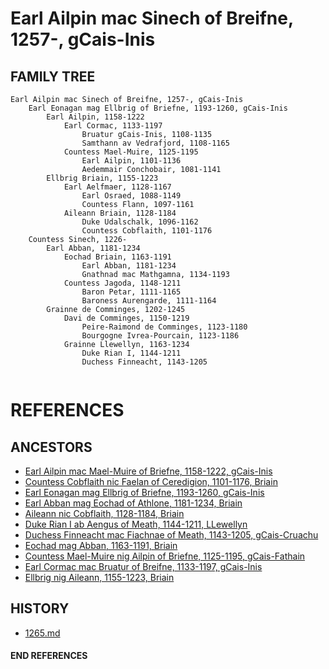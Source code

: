 # Earl Ailpin mac Sinech of Breifne, 1257-, gCais-Inis

## FAMILY TREE 
```
Earl Ailpin mac Sinech of Breifne, 1257-, gCais-Inis
	Earl Eonagan mag Ellbrig of Briefne, 1193-1260, gCais-Inis
        Earl Ailpin, 1158-1222
            Earl Cormac, 1133-1197
                Bruatur gCais-Inis, 1108-1135
                Samthann av Vedrafjord, 1108-1165
            Countess Mael-Muire, 1125-1195
                Earl Ailpin, 1101-1136
                Aedemmair Conchobair, 1081-1141	
        Ellbrig Briain, 1155-1223
            Earl Aelfmaer, 1128-1167
                Earl Osraed, 1088-1149
                Countess Flann, 1097-1161
            Aileann Briain, 1128-1184
                Duke Udalschalk, 1096-1162
                Countess Cobflaith, 1101-1176
	Countess Sinech, 1226-
    	Earl Abban, 1181-1234
    		Eochad Briain, 1163-1191
    			Earl Abban, 1181-1234
    			Gnathnad mac Mathgamna, 1134-1193
    		Countess Jagoda, 1148-1211
    			Baron Petar, 1111-1165
    			Baroness Aurengarde, 1111-1164
    	Grainne de Comminges, 1202-1245
    		Davi de Comminges, 1150-1219
    			Peire-Raimond de Comminges, 1123-1180
    			Bourgogne Ivrea-Pourcain, 1123-1186
    		Grainne Llewellyn, 1163-1234
    			Duke Rian I, 1144-1211
    			Duchess Finneacht, 1143-1205
      	
```


# REFERENCES

## ANCESTORS
* [Earl Ailpin mac Mael-Muire of Briefne, 1158-1222, gCais-Inis](ailpin_mac_mael-muire_1158.md)
* [Countess Cobflaith nic Faelan of Ceredigion, 1101-1176, Briain](cobflaith_nic_faelan_1101.md)
* [Earl Eonagan mag Ellbrig of Briefne, 1193-1260, gCais-Inis](eonagan_mag_ellbrig_1193.md)
* [Earl Abban mag Eochad of Athlone, 1181-1234, Briain](abban_mag_eochad_1181.md)
* [Aileann nic Cobflaith, 1128-1184, Briain](aileann_nic_cobflaith_1128.md)
* [Duke Rian I ab Aengus of Meath, 1144-1211, LLewellyn](rian_i_ab_aengus_1144.md)
* [Duchess Finneacht mac Fiachnae of Meath, 1143-1205, gCais-Cruachu](finneacht_mac_fiachnae_1143.md)
* [Eochad mag Abban, 1163-1191, Briain](eochad_mag_abban_1163.md)
* [Countess Mael-Muire nig Ailpin of Briefne, 1125-1195, gCais-Fathain](mael-muire_nig_ailpin_1125.md)
* [Earl Cormac mac Bruatur of Breifne, 1133-1197, gCais-Inis](cormac_mac_bruatur_1133.md)
* [Ellbrig nig Aileann, 1155-1223, Briain](ellbrig_nig_aileann_1155.md)

## HISTORY
* [1265.md](../h/1265.md)
#### END REFERENCES